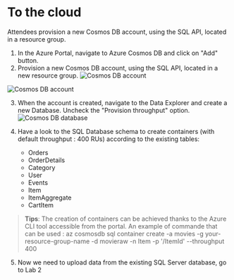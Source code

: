 # To the cloud
Attendees provision a new Cosmos DB account, using the SQL API, located in a resource group.
1. In the Azure Portal, navigate to Azure Cosmos DB and click on "Add" button.
2. Provision a new Cosmos DB account, using the SQL API, located in a new resource group.
![Cosmos DB account](https://user-images.githubusercontent.com/11271493/73174909-39e45d80-4109-11ea-9a60-e224b448655a.png)

![Cosmos DB account](https://user-images.githubusercontent.com/11271493/73174954-5aacb300-4109-11ea-8acf-b566aa2bd0dc.png)

3. When the account is created, navigate to the Data Explorer and create a new Database. Uncheck the "Provision throughput" option.  
![Cosmos DB database](https://user-images.githubusercontent.com/11271493/73177338-10c6cb80-410f-11ea-80ab-62116643ca07.png)

4. Have a look to the SQL Database schema to create containers (with default throughput : 400 RUs) according to the existing tables:
    - Orders
    - OrderDetails
    - Category
    - User
    - Events
    - Item
    - ItemAggregate
    - CartItem
    
  > **Tips**: The creation of containers can be achieved thanks to the Azure CLI tool accessible from the portal. An example of commande that can be used : az cosmosdb sql container create -a movies  -g your-resource-group-name  -d movieraw  -n Item  -p '/ItemId' --throughput 400  

5. Now we need to upload data from the existing SQL Server database, go to Lab 2
